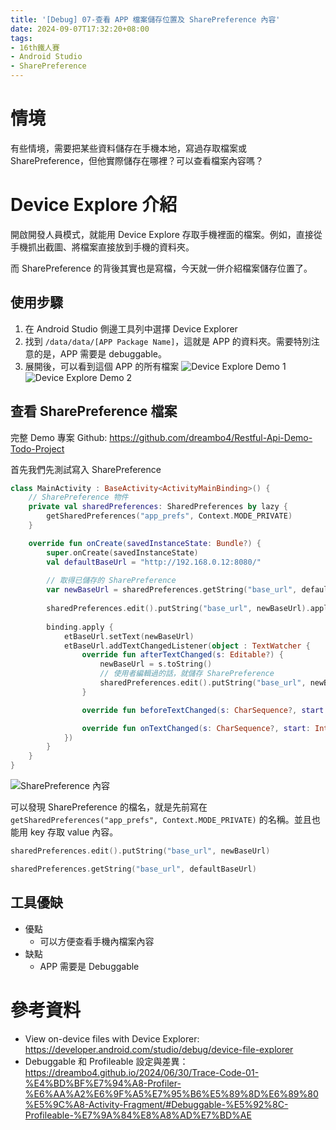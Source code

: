 ```yaml
---
title: '[Debug] 07-查看 APP 檔案儲存位置及 SharePreference 內容'
date: 2024-09-07T17:32:20+08:00
tags:
- 16th鐵人賽
- Android Studio
- SharePreference
---
```


# 情境
有些情境，需要把某些資料儲存在手機本地，寫過存取檔案或 SharePreference，但他實際儲存在哪裡？可以查看檔案內容嗎？
<!-- more -->

# Device Explore 介紹
開啟開發人員模式，就能用 Device Explore 存取手機裡面的檔案。例如，直接從手機抓出截圖、將檔案直接放到手機的資料夾。

而 SharePreference 的背後其實也是寫檔，今天就一併介紹檔案儲存位置了。

## 使用步驟
1. 在 Android Studio 側邊工具列中選擇 Device Explorer
2. 找到 `/data/data/[APP Package Name]`，這就是 APP 的資料夾。需要特別注意的是，APP 需要是 debuggable。
3. 展開後，可以看到這個 APP 的所有檔案
![Device Explore Demo 1](DeviceExploreDemo1.png)
![Device Explore Demo 2](DeviceExploreDemo2.png)

## 查看 SharePreference 檔案
完整 Demo 專案 Github: https://github.com/dreambo4/Restful-Api-Demo-Todo-Project

首先我們先測試寫入 SharePreference
```kotlin
class MainActivity : BaseActivity<ActivityMainBinding>() {
    // SharePreference 物件
    private val sharedPreferences: SharedPreferences by lazy {
        getSharedPreferences("app_prefs", Context.MODE_PRIVATE)
    }

    override fun onCreate(savedInstanceState: Bundle?) {
        super.onCreate(savedInstanceState)
        val defaultBaseUrl = "http://192.168.0.12:8080/"
        
        // 取得已儲存的 SharePreference
        var newBaseUrl = sharedPreferences.getString("base_url", defaultBaseUrl) ?: defaultBaseUrl
        
        sharedPreferences.edit().putString("base_url", newBaseUrl).apply()
        
        binding.apply {
            etBaseUrl.setText(newBaseUrl)
            etBaseUrl.addTextChangedListener(object : TextWatcher {
                override fun afterTextChanged(s: Editable?) {
                    newBaseUrl = s.toString()
                    // 使用者編輯過的話，就儲存 SharePreference
                    sharedPreferences.edit().putString("base_url", newBaseUrl).apply()
                }

                override fun beforeTextChanged(s: CharSequence?, start: Int, count: Int, after: Int) {}

                override fun onTextChanged(s: CharSequence?, start: Int, before: Int, count: Int) {}
            })
        }
    }
}
```

![SharePreference 內容](SharePreference內容.png)

可以發現 SharePreference 的檔名，就是先前寫在 `getSharedPreferences("app_prefs", Context.MODE_PRIVATE)` 的名稱。並且也能用 key 存取 value 內容。
```kotlin
sharedPreferences.edit().putString("base_url", newBaseUrl)

sharedPreferences.getString("base_url", defaultBaseUrl)
```

## 工具優缺
- 優點
  - 可以方便查看手機內檔案內容
- 缺點
  - APP 需要是 Debuggable

# 參考資料
-  View on-device files with Device Explorer: https://developer.android.com/studio/debug/device-file-explorer
- Debuggable 和 Profileable 設定與差異：https://dreambo4.github.io/2024/06/30/Trace-Code-01-%E4%BD%BF%E7%94%A8-Profiler-%E6%AA%A2%E6%9F%A5%E7%95%B6%E5%89%8D%E6%89%80%E5%9C%A8-Activity-Fragment/#Debuggable-%E5%92%8C-Profileable-%E7%9A%84%E8%A8%AD%E7%BD%AE
